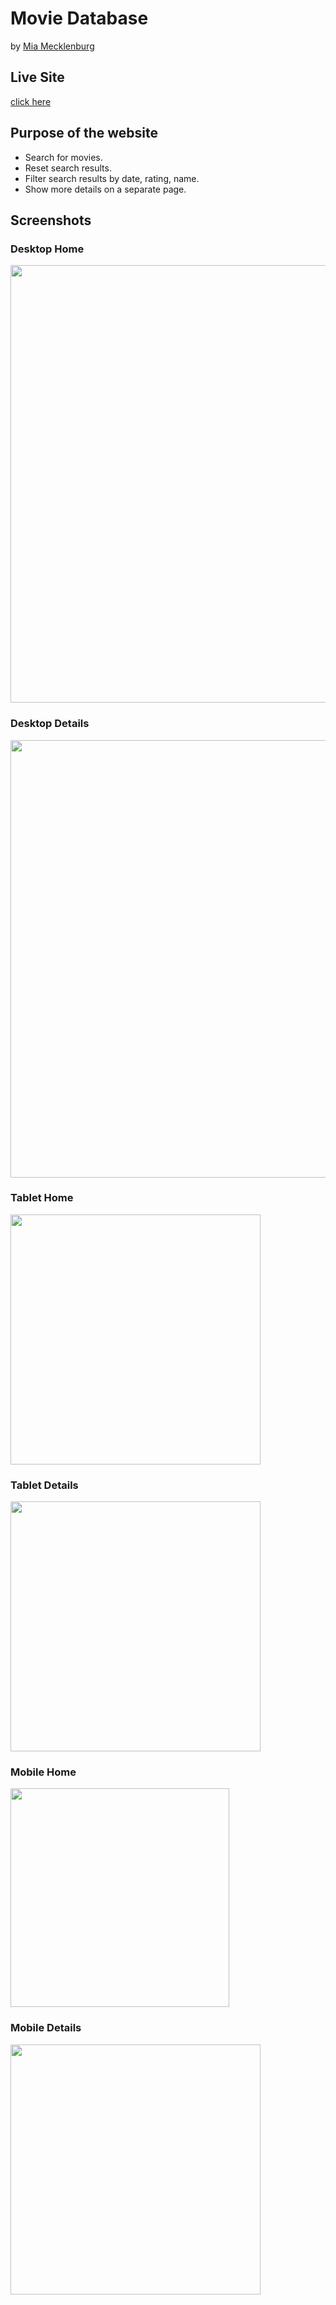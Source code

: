 # Movie Database

by [Mia Mecklenburg](https://github.com/MiaMarmeladenbrot)

## Live Site

[click here](https://movie-database-sandy.vercel.app/)

## Purpose of the website

- Search for movies.
- Reset search results.
- Filter search results by date, rating, name.
- Show more details on a separate page.

## Screenshots

### Desktop Home

<img src="./public/img/screenshots/DesktopHome.png" width="700px" /><br/>

### Desktop Details

<img src="./public/img/screenshots/DesktopDetails.png" width="700px"><br/>

### Tablet Home

<img src="./public/img/screenshots/TabletHome.png" width="400px"><br/>

### Tablet Details

<img src="./public/img/screenshots/TabletDetails.png" width="400px"><br/>

### Mobile Home

<img src="./public/img/screenshots/MobileHome.png" width="350px"><br/>

### Mobile Details

<img src="./public/img/screenshots/MobileDetails.png" width="400px"><br/>
